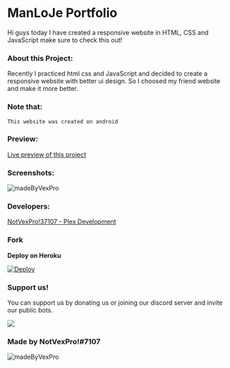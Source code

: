 # ManLoJe Portfolio

Hi guys today I have created a responsive website in HTML, CSS and JavaScript make sure to check this out!




### About this Project:
Recently I practiced html css and JavaScript and decided to create a responsive website with better ui design.
So I choosed my friend website and make it more better.

### Note that:
`This website was created on android`

### Preview:
[Live preview of this project](https://manloje.tk/)

### Screenshots:
![madeByVexPro](https://media.discordapp.net/attachments/948550180951687179/957557918679584778/Capture.PNG?width=886&height=427)

### Developers:
[NotVexPro!37107 - Plex Development](https://dsc.gg/manloje)

### Fork
 **Deploy on Heroku**
 
[![Deploy](https://www.herokucdn.com/deploy/button.svg)](https://heroku.com/deploy?template=https://github.com/Uknoi/6PG/tree/master)

### Support us!
You can support us by donating us or joining our discord server and invite our public bots.

<a href="https://discord.gg/8fYUFxMtAq"><img src="https://discord.com/api/guilds/929321510789845052/widget.png?style=banner2"></a>
### Made by NotVexPro!#7107
![madeByVexPro](https://socialify.git.ci/Uknoi/ManLoJe-Portfolio/image?description=1&font=Inter&language=1&owner=1&pattern=Circuit%20Board&stargazers=1&theme=Dark)

